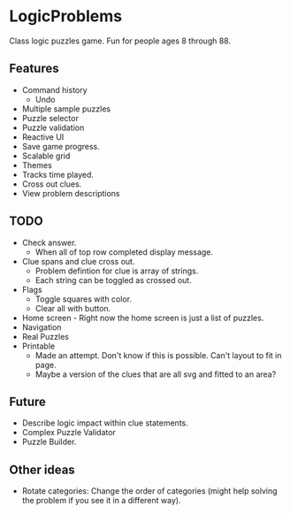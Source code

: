# LogicProblems

Class logic puzzles game.  Fun for people ages 8 through 88.

## Features
* Command history
  * Undo
* Multiple sample puzzles
* Puzzle selector
* Puzzle validation
* Reactive UI
* Save game progress.
* Scalable grid
* Themes
* Tracks time played.
* Cross out clues.
* View problem descriptions

## TODO
* Check answer.
  * When all of top row completed display message.
* Clue spans and clue cross out.
  * Problem defintion for clue is array of strings.
  * Each string can be toggled as crossed out.
* Flags
  * Toggle squares with color.
  * Clear all with button.
* Home screen - Right now the home screen is just a list of puzzles.
* Navigation 
* Real Puzzles
* Printable
  * Made an attempt.  Don't know if this is possible.  Can't layout to fit in page.  
  * Maybe a version of the clues that are all svg and fitted to an area?

## Future

* Describe logic impact within clue statements.
* Complex Puzzle Validator
* Puzzle Builder.

## Other ideas

* Rotate categories:  Change the order of categories (might help solving the problem if you see it in a different way).

